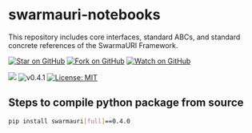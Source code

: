 # swarmauri-notebooks
This repository includes core interfaces, standard ABCs, and standard concrete references of the SwarmaURI Framework.

[![Star on GitHub](https://img.shields.io/github/stars/swarmauri/swarmauri-notebooks?style=social)](https://github.com/swarmauri/swarmauri-notebooks/stargazers) [![Fork on GitHub](https://img.shields.io/github/forks/swarmauri/swarmauri-notebooks?style=social)](https://github.com/swarmauri/swarmauri-notebooks/network/members) [![Watch on GitHub](https://img.shields.io/github/watchers/swarmauri/swarmauri-notebooks?style=social)](https://github.com/swarmauri/swarmauri-notebooks/watchers)


![](https://hits.seeyoufarm.com/api/count/incr/badge.svg?url=https://github.com/swarmauri/swarmauri-sdk&count_bg=%2379C83D&title_bg=%23555555&icon=&icon_color=%23E7E7E7&title=hits&edge_flat=false) ![v0.4.1](https://img.shields.io/badge/Version-v0.4.1-yellow) [![License: MIT](https://img.shields.io/badge/License-MIT-yellow.svg)](https://opensource.org/licenses/MIT) 


## Steps to compile python package from source
```bash
pip install swarmauri[full]==0.4.0
```
